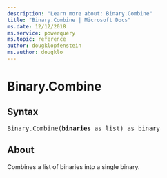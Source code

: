 ```yaml
---
description: "Learn more about: Binary.Combine"
title: "Binary.Combine | Microsoft Docs"
ms.date: 12/12/2018
ms.service: powerquery
ms.topic: reference
author: dougklopfenstein
ms.author: dougklo
---
```

# Binary.Combine

## Syntax

<pre>
Binary.Combine(<b>binaries</b> as list) as binary
</pre>

## About

Combines a list of binaries into a single binary.
  

